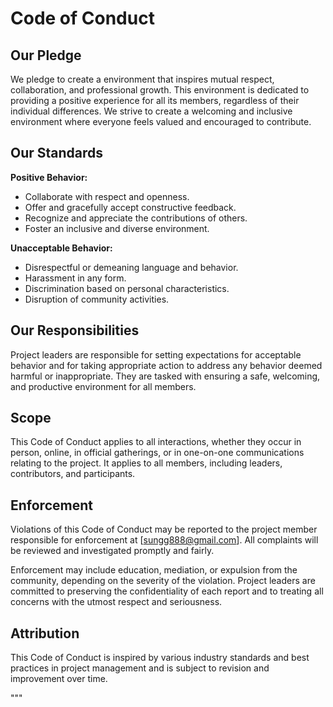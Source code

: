 # Code of Conduct

## Our Pledge

We pledge to create a environment that inspires mutual respect, collaboration, and professional growth. This environment is dedicated to providing a positive experience for all its members, regardless of their individual differences. We strive to create a welcoming and inclusive environment where everyone feels valued and encouraged to contribute.

## Our Standards

**Positive Behavior:**

- Collaborate with respect and openness.
- Offer and gracefully accept constructive feedback.
- Recognize and appreciate the contributions of others.
- Foster an inclusive and diverse environment.

**Unacceptable Behavior:**

- Disrespectful or demeaning language and behavior.
- Harassment in any form.
- Discrimination based on personal characteristics.
- Disruption of community activities.

## Our Responsibilities

Project leaders are responsible for setting expectations for acceptable behavior and for taking appropriate action to address any behavior deemed harmful or inappropriate. They are tasked with ensuring a safe, welcoming, and productive environment for all members.

## Scope

This Code of Conduct applies to all interactions, whether they occur in person, online, in official gatherings, or in one-on-one communications relating to the project. It applies to all members, including leaders, contributors, and participants.

## Enforcement

Violations of this Code of Conduct may be reported to the project member responsible for enforcement at [sungg888@gmail.com]. All complaints will be reviewed and investigated promptly and fairly.

Enforcement may include education, mediation, or expulsion from the community, depending on the severity of the violation. Project leaders are committed to preserving the confidentiality of each report and to treating all concerns with the utmost respect and seriousness.

## Attribution

This Code of Conduct is inspired by various industry standards and best practices in project management and is subject to revision and improvement over time.

"""



